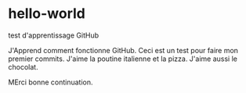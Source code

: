 # hello-world
test d'apprentissage GitHub

J'Apprend comment fonctionne GitHub.  Ceci est un test pour faire mon premier commits.
J'aime la poutine italienne et la pizza.
J'aime aussi le chocolat.

MErci bonne continuation.
